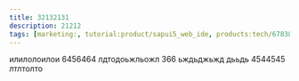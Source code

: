 ```yaml
---
title: 32132131
description: 21212
tags: [marketing:, tutorial:product/sapui5_web_ide, products:tech/67838200100800004076, tutorial:technology/sql, products:tech/73554900100700001290, products:tech/73554900100700000996/67837800100800004901, products:tech/73554900100700001033/67837800100800006853/67837800100900008231, 111]
---
```

илилолоилои 6456464
лдтодоьжльожл 366
ьждьджьжд дььдь 4544545 лтлтолто
